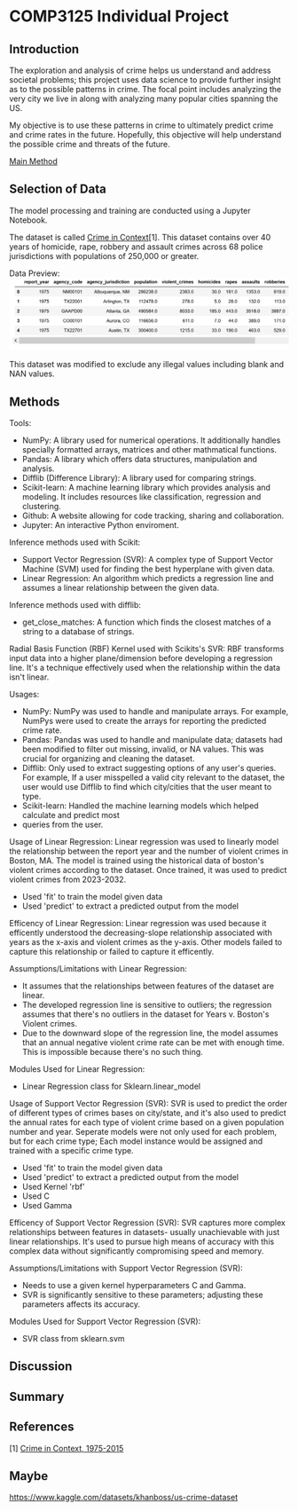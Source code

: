 # COMP3125 Individual Project
## Introduction

The exploration and analysis of crime helps us understand and address societal problems; this project uses data science to provide further insight as to the possible patterns in crime. The focal point includes analyzing the very city we live in along with analyzing many popular cities spanning the US.

My objective is to use these patterns in crime to ultimately predict crime and crime rates in the future. Hopefully, this objective will help understand the possible crime and threats of the future. 

[Main Method](https://github.com/yeek1ATWIT/COMP3125_Project/blob/main/codes/Main.ipynb)

## Selection of Data

The model processing and training are conducted using a Jupyter Notebook.

The dataset is called [Crime in Context](https://www.kaggle.com/datasets/marshallproject/crime-rates)[1]. This dataset contains over 40 years of homicide, rape, robbery and assault crimes across 68 police jurisdictions with populations of 250,000 or greater.

Data Preview:
![data screenshot](./graph/Dataset_Preview.PNG)

This dataset was modified to exclude any illegal values including blank and NAN values.

## Methods

Tools:
- NumPy: A library used for numerical operations. It additionally handles specially formatted
  arrays, matrices and other mathmatical functions.
- Pandas: A library which offers data structures, manipulation and analysis.
- Difflib (Difference Library): A library used for comparing strings.
- Scikit-learn: A machine learning library which provides analysis and modeling. It includes
  resources like classification, regression and clustering.
- Github: A website allowing for code tracking, sharing and collaboration.
- Jupyter: An interactive Python enviroment.

Inference methods used with Scikit:
- Support Vector Regression (SVR): A complex type of Support Vector Machine (SVM) used for
  finding the best hyperplane with given data.
- Linear Regression: An algorithm which predicts a regression line and assumes a linear
  relationship between the given data.

Inference methods used with difflib:
- get_close_matches: A function which finds the closest matches of a string to a database of
  strings.

Radial Basis Function (RBF) Kernel used with Scikits's SVR:
RBF transforms input data into a higher plane/dimension before developing a regression line. 
It's a technique effectively used when the relationship within the data isn't linear.

Usages:
- NumPy: NumPy was used to handle and manipulate arrays. For example, NumPys were used to
  create the arrays for reporting the predicted crime rate.
- Pandas: Pandas was used to handle and manipulate data; datasets had been modified to
  filter out missing, invalid, or NA values. This was crucial for organizing and cleaning
  the dataset.
- Difflib: Only used to extract suggesting options of any user's queries. For example, If
  a user misspelled a valid city relevant to the dataset, the user would use Difflib to find
  which city/cities that the user meant to type.
- Scikit-learn: Handled the machine learning models which helped calculate and predict most
- queries from the user.

Usage of Linear Regression:
  Linear regression was used to linearly model the relationship between the report year and
  the number of violent crimes in Boston, MA. The model is trained using the historical data
  of boston's violent crimes according to the dataset. Once trained, it was used to predict 
  violent crimes from 2023-2032.
  - Used 'fit' to train the model given data
  - Used 'predict' to extract a predicted output from the model

Efficency of Linear Regression:
  Linear regression was used because it efficently understood the decreasing-slope
  relationship associated with years as the x-axis and violent crimes as the y-axis. Other
  models failed to capture this relationship or failed to capture it efficently.

Assumptions/Limitations with Linear Regression:
- It assumes that the relationships between features of the dataset are linear.
- The developed regression line is sensitive to outliers; the regression assumes that there's
  no outliers in the dataset for Years v. Boston's Violent crimes.
- Due to the downward slope of the regression line, the model assumes that an annual negative violent
  crime rate can be met with enough time. This is impossible because there's no such thing.

Modules Used for Linear Regression:
- Linear Regression class for Sklearn.linear_model

Usage of Support Vector Regression (SVR):
  SVR is used to predict the order of different types of crimes bases on city/state, and it's also used
  to predict the annual rates for each type of violent crime based on a given population number and year.
  Seperate models were not only used for each problem, but for each crime type; Each model instance would
  be assigned and trained with a specific crime type.
  - Used 'fit' to train the model given data
  - Used 'predict' to extract a predicted output from the model
  - Used Kernel 'rbf'
  - Used C
  - Used Gamma

Efficency of Support Vector Regression (SVR):
  SVR captures more complex relationships between features in datasets- usually unachievable with just
  linear relationships. It's used to pursue high means of accuracy with this complex data without 
  significantly compromising speed and memory.

Assumptions/Limitations with Support Vector Regression (SVR):
  - Needs to use a given kernel hyperparameters C and Gamma.
  - SVR is significantly sensitive to these parameters; adjusting these parameters affects its accuracy.

Modules Used for Support Vector Regression (SVR):
- SVR class from sklearn.svm

## Discussion

## Summary

## References
[1] [Crime in Context, 1975-2015](https://www.kaggle.com/datasets/marshallproject/crime-rates)

## Maybe
https://www.kaggle.com/datasets/khanboss/us-crime-dataset
  
